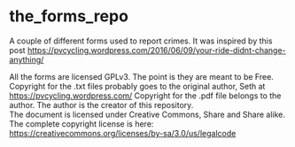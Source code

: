 # the_forms_repo
A couple of different forms used to report crimes.  It was inspired by this post https://pvcycling.wordpress.com/2016/06/09/your-ride-didnt-change-anything/

All the forms are licensed GPLv3. The point is they are meant to be Free.  
Copyright for the .txt files probably goes to the original author, Seth at https://pvcycling.wordpress.com/
Copyright for the .pdf file belongs to the author.  The author is the creator of this repository.  
The document is licensed under Creative Commons, Share and Share alike. 
The complete copyright license is here: https://creativecommons.org/licenses/by-sa/3.0/us/legalcode


